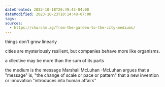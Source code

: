 ```yaml
---
dateCreated: 2023-10-18T20:49:45-04:00
dateModified: 2023-10-23T10:14:48-07:00
tags: 
sources:
  - https://churchm.ag/from-the-garden-to-the-city-mediums/
---
```


things don't grow linearly

cities are mysteriously resilient, but companies behave more like organisms.

a cllective may be more than the sum of its parts

the medium is the message Marshall McLuhan
-McLuhan argues that a "message" is, "the change of scale or pace or pattern" that a new invention or innovation "introduces into human affairs"